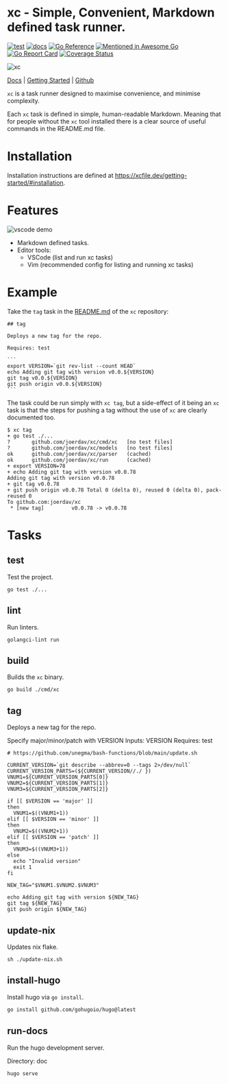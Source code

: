 # xc - Simple, Convenient, Markdown defined task runner. 


[![test](https://github.com/joerdav/xc/actions/workflows/test.yaml/badge.svg)](https://github.com/joerdav/xc/actions/workflows/test.yaml) 
[![docs](https://github.com/joerdav/xc/actions/workflows/docs.yml/badge.svg)](https://github.com/joerdav/xc/actions/workflows/docs.yml)
[![Go Reference](https://pkg.go.dev/badge/github.com/joerdav/xc.svg)](https://pkg.go.dev/github.com/joerdav/xc)
[![Mentioned in Awesome Go](https://awesome.re/mentioned-badge.svg)](https://github.com/avelino/awesome-go)
[![Go Report Card](https://goreportcard.com/badge/github.com/joerdav/xc)](https://goreportcard.com/report/github.com/joerdav/xc)
[![Coverage Status](https://coveralls.io/repos/github/joerdav/xc/badge.svg?branch=main)](https://coveralls.io/github/joerdav/xc?branch=main)

![xc](https://user-images.githubusercontent.com/19927761/156772881-10065864-ff4d-4225-ab2b-5adbbe628845.png)

[Docs](https://xcfile.dev/) | [Getting Started](https://xcfile.dev/getting-started/) | [Github](https://github.com/joerdav/xc)

`xc` is a task runner designed to maximise convenience, and minimise complexity.

Each `xc` task is defined in simple, human-readable Markdown. Meaning that for people without the `xc` tool installed there is a clear source of useful commands in the README.md file.

# Installation

Installation instructions are defined at <https://xcfile.dev/getting-started/#installation>.

# Features

![vscode demo](https://user-images.githubusercontent.com/19927761/214538057-963f9a47-ff95-486c-8856-b90bd358be3f.png)

- Markdown defined tasks.
- Editor tools:
	- VSCode (list and run xc tasks)
	- Vim (recommended config for listing and running xc tasks)

# Example

Take the `tag` task in the [README.md](https://github.com/joerdav/xc#tag) of the `xc` repository:

````
## tag

Deploys a new tag for the repo.

Requires: test

```
export VERSION=`git rev-list --count HEAD`
echo Adding git tag with version v0.0.${VERSION}
git tag v0.0.${VERSION}
git push origin v0.0.${VERSION}
```
````

The task could be run simply with `xc tag`, but a side-effect of it being an `xc` task is that the steps for pushing a tag without the use of `xc` are clearly documented too.

```
$ xc tag
+ go test ./...
?       github.com/joerdav/xc/cmd/xc   [no test files]
?       github.com/joerdav/xc/models   [no test files]
ok      github.com/joerdav/xc/parser   (cached)
ok      github.com/joerdav/xc/run      (cached)
+ export VERSION=78
+ echo Adding git tag with version v0.0.78
Adding git tag with version v0.0.78
+ git tag v0.0.78
+ git push origin v0.0.78 Total 0 (delta 0), reused 0 (delta 0), pack-reused 0
To github.com:joerdav/xc
 * [new tag]         v0.0.78 -> v0.0.78
```

# Tasks

## test

Test the project.

```
go test ./...
```

## lint

Run linters.

```
golangci-lint run
```

## build

Builds the `xc` binary.

```
go build ./cmd/xc
```

## tag

Deploys a new tag for the repo.

Specify major/minor/patch with VERSION
Inputs: VERSION
Requires: test
```
# https://github.com/unegma/bash-functions/blob/main/update.sh

CURRENT_VERSION=`git describe --abbrev=0 --tags 2>/dev/null`
CURRENT_VERSION_PARTS=(${CURRENT_VERSION//./ })
VNUM1=${CURRENT_VERSION_PARTS[0]}
VNUM2=${CURRENT_VERSION_PARTS[1]}
VNUM3=${CURRENT_VERSION_PARTS[2]}

if [[ $VERSION == 'major' ]]
then
  VNUM1=$((VNUM1+1))
elif [[ $VERSION == 'minor' ]]
then
  VNUM2=$((VNUM2+1))
elif [[ $VERSION == 'patch' ]]
then
  VNUM3=$((VNUM3+1))
else
  echo "Invalid version"
  exit 1
fi

NEW_TAG="$VNUM1.$VNUM2.$VNUM3"

echo Adding git tag with version ${NEW_TAG}
git tag ${NEW_TAG}
git push origin ${NEW_TAG}
```

## update-nix
Updates nix flake.
```
sh ./update-nix.sh
```

## install-hugo

Install hugo via `go install`.

```sh
go install github.com/gohugoio/hugo@latest
```

## run-docs

Run the hugo development server.

Directory: doc

```sh
hugo serve
```
